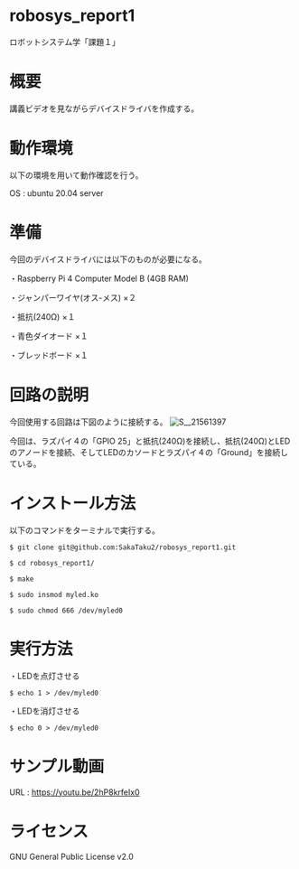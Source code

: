 # robosys_report1
ロボットシステム学「課題１」

# 概要
講義ビデオを見ながらデバイスドライバを作成する。

# 動作環境
以下の環境を用いて動作確認を行う。

OS : ubuntu 20.04 server

# 準備
今回のデバイスドライバには以下のものが必要になる。

・Raspberry Pi 4 Computer Model B (4GB RAM)

・ジャンパーワイヤ(オス-メス) ×２

・抵抗(240Ω) ×１

・青色ダイオード ×１

・ブレッドボード ×１

# 回路の説明
今回使用する回路は下図のように接続する。
![S__21561397](https://user-images.githubusercontent.com/94817675/146217858-44289919-2dc6-474b-b083-f7f961fef952.jpg)


今回は、ラズパイ４の「GPIO 25」と抵抗(240Ω)を接続し、抵抗(240Ω)とLEDのアノードを接続、そしてLEDのカソードとラズパイ４の「Ground」を接続している。
# インストール方法
以下のコマンドをターミナルで実行する。

  ```
  $ git clone git@github.com:SakaTaku2/robosys_report1.git
 
  $ cd robosys_report1/
  
  $ make
  
  $ sudo insmod myled.ko
  
  $ sudo chmod 666 /dev/myled0
  ```

# 実行方法
・LEDを点灯させる

  ```
  $ echo 1 > /dev/myled0
  ```
  
・LEDを消灯させる

  ``` 
  $ echo 0 > /dev/myled0
  ```
  
# サンプル動画
URL : https://youtu.be/2hP8krfeIx0

# ライセンス
GNU General Public License v2.0
